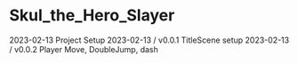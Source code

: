 # Skul_the_Hero_Slayer
2023-02-13 Project Setup
2023-02-13 / v0.0.1 TitleScene setup
2023-02-13 / v0.0.2 Player Move, DoubleJump, dash